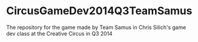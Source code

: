 CircusGameDev2014Q3TeamSamus
============================

The repository for the game made by Team Samus in Chris Silich's game dev class at the Creative Circus in Q3 2014
